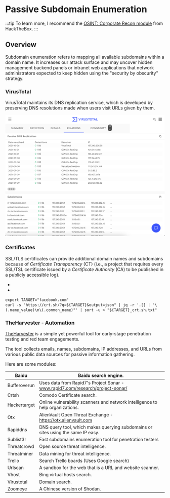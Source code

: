 # Passive Subdomain Enumeration

:::tip
To learn more, I recommend the [OSINT: Corporate Recon module](https://academy.hackthebox.com/course/preview/osint-corporate-recon) from HackTheBox.
:::

## Overview

Subdomain enumeration refers to mapping all available subdomains within a domain name. It increases our attack surface and may uncover hidden management backend panels or intranet web applications that network administrators expected to keep hidden using the "security by obscurity" strategy.

### VirusTotal

VirusTotal maintains its DNS replication service, which is developed by preserving DNS resolutions made when users visit URLs given by them.

![VirusTotal](image.png)

### Certificates

SSL/TLS certificates can provide additional domain names and subdomains because of _Certificate Transparency_ (CT) (i.e., a project that requires every SSL/TSL certificate issued by a _Certificate Authority_ (CA) to be published in a publicly accessible log).

- [](https://censys.io)
- [](https://crt.sh)

```console
export TARGET="facebook.com"
curl -s "https://crt.sh/?q=${TARGET}&output=json" | jq -r '.[] | "\(.name_value)\n\(.common_name)"' | sort -u > "${TARGET}_crt.sh.txt"
```

### TheHarvester - Automation

[TheHarvester](https://github.com/laramies/theHarvester) is a simple yet powerful tool for early-stage penetration testing and red team engagements.

The tool collects emails, names, subdomains, IP addresses, and URLs from various public data sources for passive information gathering.

Here are some modules:

| Baidu | Baidu search engine. |
|---|---|
| Bufferoverun | Uses data from Rapid7's Project Sonar - www.rapid7.com/research/project-sonar/ |
| Crtsh | Comodo Certificate search. |
| Hackertarget | Online vulnerability scanners and network intelligence to help organizations. |
| Otx | AlienVault Open Threat Exchange - https://otx.alienvault.com |
| Rapiddns | DNS query tool, which makes querying subdomains or sites using the same IP easy. |
| Sublist3r | Fast subdomains enumeration tool for penetration testers |
| Threatcrowd | Open source threat intelligence. |
| Threatminer | Data mining for threat intelligence. |
| Trello | Search Trello boards (Uses Google search) |
| Urlscan | A sandbox for the web that is a URL and website scanner. |
| Vhost | Bing virtual hosts search. |
| Virustotal | Domain search. |
| Zoomeye | A Chinese version of Shodan. |
